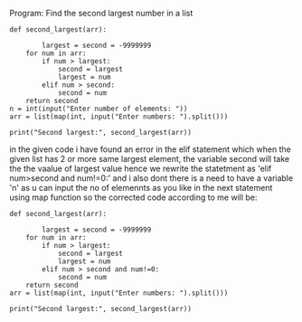 Program: Find the second largest number in a list

	def second_largest(arr):
	    
			largest = second = -9999999
	    for num in arr:
	        if num > largest:
	            second = largest
	            largest = num
	        elif num > second:
	            second = num
	    return second
	n = int(input("Enter number of elements: "))
	arr = list(map(int, input("Enter numbers: ").split()))
	
	print("Second largest:", second_largest(arr))
in the given code i have found an error in the elif statement which when the given list has 2 or more same largest element, the variable second will take the the vaalue of largest value
hence we rewrite the statetment as 'elif num>second and num!=0:' and i also dont there is a need to have a variable 'n' as u can input the no of elemennts as you like in the next statement using map function
so the corrected code according to me will be:

	def second_largest(arr):
	    
			largest = second = -9999999
	    for num in arr:
	        if num > largest:
	            second = largest
	            largest = num
	        elif num > second and num!=0:
	            second = num
	    return second
	arr = list(map(int, input("Enter numbers: ").split()))
	
	print("Second largest:", second_largest(arr))
